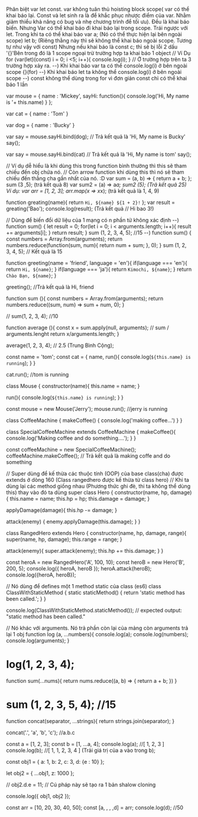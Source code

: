 <!-- // Hoisting -->
Phân biệt var let const.
var không tuân thủ hoisting block scope( var có thể khai báo lại. Const và let sinh ra là để khắc phục nhược điểm của var. Nhằm giảm thiểu khả năng có bug và nhẹ chương trình để tối ưu).
Đều là khai báo biến. Nhưng
Var có thể khai báo đi khai báo lại trong scope. Trái ngược với let. Trong khi ta có thể khai báo
var a; (Nó có thể thực hiện lại bên ngoài scope)
let b;  (Riêng thằng này thì sẽ không thể khai báo ngoài scope. Tương tự như vậy với const)
Nhưng nếu khai báo là const c; thì sẽ bị lỗi
2 dấu '{}'Bên trong đó là 1 scope ngoại trừ trường hợp ta khai báo 1 object
// Ví Dụ
for (var(let)(const) i = 0; i <5; i++){
    console.log(i);
}
// Ở trường hợp trên ta 3 trường hợp xảy ra.
--) Khi khai báo var ta có thể console.log(i) ở bên ngoài scope {}(for)
--) Khi khai báo let ta không thể console.log(i) ở bên ngoài scope
--) const không thể dùng trong for vì đơn giản const chỉ có thể khai báo 1 lần
<!-- Function Content và method .bind()-->
var mouse = {
  name : 'Mickey',
  sayHi: function(){
    console.log('Hi, My name is '+ this.name)
  }
};

var cat = {
  name : 'Tom'
}

var dog = {
  name : 'Bucky'
}

var say = mouse.sayHi.bind(dog);
// Trả kết quả là 'Hi, My name is Bucky'
say();

var say = mouse.sayHi.bind(cat)
// Trả kết quả là 'Hi, My name is tom'
say();
<!-- Arrow Function -->
// Ví dụ dễ hiểu là khi dùng this trong function bình thường thì this sẽ tham chiếu đến obj chứa nó.
// Còn arrow function khi dùng this thì nó sẽ tham chiếu đến thằng cha gần nhất của nó. :D
var sum = (a, b) => {
  return a + b;
};
sum (3 ,5);  (trả kết quả 8)
var sum2 = (a) => a*a;
sum2 (5);   (Trả kết quả 25)
Ví dụ: 
var arr = [1, 2, 3];
arr.map(x => x*x);  (trả kết quả là 1, 4, 9)
<!-- Template String -->
function greating(name){
  return `Hi, ${name} ${1 + 2}!`
};
var result = greating('Bao');
console.log(result);  (Trả kết quả // Hi bao 3!)
<!-- Arguments -->
// Dùng để biến đổi dữ liệu của 1 mạng có n phần tử không xác định
--) function sum() {
      let result = 0;
      for(let i = 0; i < arguments.length; i++){
        result += arguments[i];
      }
    return result;
    }
    sum (1, 2, 3, 4, 5); //15
--) function sum() {
      const numbers = Array.from(arguments);
      return numbers.reduce(function(sum, num){
        return num + sum;
      }, 0);
    }
    sum (1, 2, 3, 4, 5);  // Kết quả là 15
<!-- Default Parameters -->
function greeting(name = 'friend', language = 'en'){
  if(language === 'en'){
    return `Hi, ${name}`;
  }
  if(language === 'ja'){
    return `Kimochi, ${name}`;
  }
  return `Chào Bạn, ${name}`;
}

greeting();  //Trả kết quả là Hi, friend
<!-- Apply -->
function sum (){
  const numbers = Array.from(arguments);
  return numbers.reduce((sum, num) => sum + num, 0);
}

// sum(1, 2, 3, 4);   //10

function average (){
  const x = sum.apply(null, arguments);
  // sum / arguments.lenght
  return x/arguments.length;
}

average(1, 2, 3, 4);   // 2.5 (Trung Bình Cộng);
<!-- Enhanced object literals -->
const name = 'tom';
const cat = {
  name,
  run(){
    console.log(`${this.name} is running`);
  }
}

cat.run();  //tom is running
<!-- Class -->
class Mouse {
  constructor(name){
    this.name = name;
  }

  run(){
    console.log(`${this.name} is running`);
  }
}

const mouse = new Mouse('Jerry');
mouse.run();    //jerry is running
<!-- Phương thức ghi đè -->
class CoffeeMachine {
  makeCoffee() {
    console.log('making coffee...')
  }
}

class SpecialCoffeeMachine extends CoffeeMachine {
  makeCoffee(){
    console.log('Making coffee and do something....');
  }
}

const coffeeMachine = new SpecialCoffeeMachine();
coffeeMachine.makeCoffee();
// Trả kết quả là making coffe and do something
<!-- Super -->
// Super dùng để kế thừa các thuộc tính (OOP) của base class(cha) được extends ở dòng 160 (Class rangedhero được kế thừa từ class hero)
// Khi ta dùng lại các method giống nhau (Phương thức ghi đè, thi ta không thể dùng this) thay vào đó ta dùng super
class Hero {
  constructor(name, hp, damage){
    this.name = name;
    this.hp = hp;
    this.damage = damage;
  }

  applyDamage(damage){
    this.hp -= damage;
  }

  attack(enemy) {
    enemy.applyDamage(this.damage);
  }
}

class RangedHero extends Hero {
  constructor(name, hp, damage, range){
    super(name, hp, damage);
    this.range = range;
  }

  attack(enemy){
    super.attack(enemy);
    this.hp += this.damage;
  }
}

const heroA = new RangedHero('A', 100, 10);
const heroB = new Hero('B', 200, 5);
console.log({ heroA, heroB });
heroA.attack(heroB);
console.log({heroA, heroB});
<!-- Static -->
// Nó dùng để defines một 1 method static của class (es6)
class ClassWithStaticMethod {
  static staticMethod() {
    return 'static method has been called.';
  }
}

console.log(ClassWithStaticMethod.staticMethod());
// expected output: "static method has been called."
<!-- Rest (Phần Còn Lại) -->
// Nó khác với arguments. Nó trả phần còn lại của mảng còn arguments trả lại 1 obj
function log (a, ...numbers){
  console.log(a);
  console.log(numbers);
  console.log(arguments);
}

log(1, 2, 3, 4);
===========================
function sum(...nums){
  return nums.reduce((a, b) => {
    return a + b;
  })
}

sum (1, 2, 3, 5, 4);  //15
============================
function concat(separator, ...strings){
  return strings.join(separator);
}

concat('.', 'a', 'b', 'c');  //a.b.c
<!-- Const (Trải ra) -->
const a = [1, 2, 3];
const b = [1, ...a, 4];
console.log(a);  //[ 1, 2, 3 ]
console.log(b);  //[ 1, 1, 2, 3, 4 ] (Trải giá trị của a vào trong b);
<!-- Spread To Obj -->
const obj1 = {
  a: 1,
  b: 2,
  c: 3,
  d: {e : 10}
};
 
let obj2 = {
  ...obj1,
  z: 1000
};

// obj2.d.e = 11;    // Cú pháp này sẽ tạo ra 1 bản shalow cloning

console.log({ obj1, obj2 });
<!-- Destructuring -->
const arr = [10, 20, 30, 40, 50];
const [a, , , ,d] = arr;
console.log(d); //50